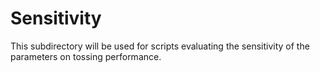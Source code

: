 # Sensitivity

This subdirectory will be used for scripts evaluating the sensitivity of the parameters on tossing performance.
